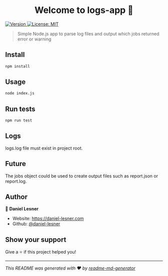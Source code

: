 <h1 align="center">Welcome to logs-app 👋</h1>
<p>
  <a href="https://www.npmjs.com/package/logs-app" target="_blank">
    <img alt="Version" src="https://img.shields.io/npm/v/logs-app.svg">
  </a>
  <a href="#" target="_blank">
    <img alt="License: MIT" src="https://img.shields.io/badge/License-MIT-yellow.svg" />
  </a>
</p>

> Simple Node.js app to parse log files and output which jobs returned error or warning

## Install

```sh
npm install
```

## Usage

```sh
node index.js
```

## Run tests

```sh
npm run test
```

## Logs
logs.log file must exist in project root.

## Future
The jobs object could be used to create output files such as report.json or report.log.

## Author

👤 **Daniel Lesner**

* Website: https://daniel-lesner.com
* Github: [@daniel-lesner](https://github.com/daniel-lesner)

## Show your support

Give a ⭐️ if this project helped you!

***
_This README was generated with ❤️ by [readme-md-generator](https://github.com/kefranabg/readme-md-generator)_